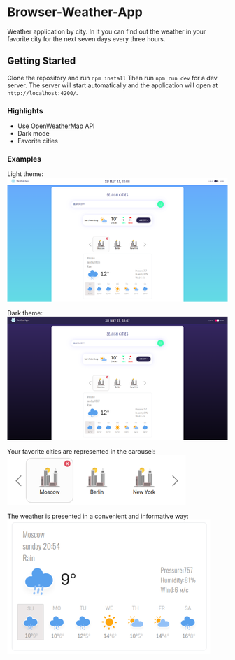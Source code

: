 # Browser-Weather-App
Weather application by city. In it you can find out the weather in your favorite city for the next seven days every three hours.

## Getting Started
Clone the repository and run `npm install`
Then run `npm run dev` for a dev server. 
The server will start automatically and the application will open at `http://localhost:4200/`.

### Highlights
* Use [OpenWeatherMap](https://openweathermap.org/) API
* Dark mode
* Favorite cities

### Examples
Light theme:
![Light theme](https://github.com/EgorGo23/frontend-project-weather-app/blob/master/screenshots/light.png)

Dark theme:
![Dark theme](https://github.com/EgorGo23/frontend-project-weather-app/blob/master/screenshots/dark.png)

Your favorite cities are represented in the carousel:
![fav-cities](https://github.com/EgorGo23/frontend-project-weather-app/blob/master/screenshots/carousel.png)

The weather is presented in a convenient and informative way:
![weather](https://github.com/EgorGo23/frontend-project-weather-app/blob/master/screenshots/weather.png)
